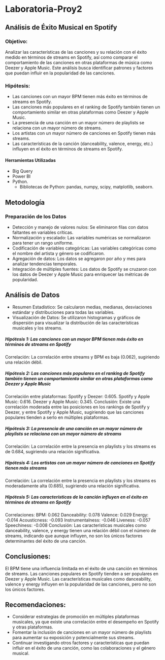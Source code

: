 # Laboratoria-Proy2

## Análisis de Éxito Musical en Spotify
###  Objetivo:
  Analizar las características de las canciones y su relación con el éxito medido en términos de streams en Spotify, así como comparar el comportamiento de las canciones en otras plataformas de música como Deezer y Apple Music. Este análisis busca identificar patrones y factores que puedan influir en la popularidad de las canciones.
### Hipótesis:
- Las canciones con un mayor BPM tienen más éxito en términos de streams en Spotify.
- Las canciones más populares en el ranking de Spotify también tienen un comportamiento similar en otras plataformas como Deezer y Apple Music.
- La presencia de una canción en un mayor número de playlists se relaciona con un mayor número de streams.
- Los artistas con un mayor número de canciones en Spotify tienen más streams.
- Las características de la canción (danceability, valence, energy, etc.) influyen en el éxito en términos de streams en Spotify.
#### Herramientas Utilizadas
- Big Query
- Power BI
- Python.
  - Bibliotecas de Python: pandas, numpy, scipy, matplotlib, seaborn.
## Metodología
### Preparación de los Datos
- Detección y manejo de valores nulos: Se eliminaron filas con datos faltantes en variables críticas.
- Normalización y escalado: Las variables numéricas se normalizaron para tener un rango uniforme.
- Codificación de variables categóricas: Las variables categóricas como el nombre del artista y género se codificaron.
- Agregación de datos: Los datos se agregaron por año y mes para analizar tendencias temporales.
- Integración de múltiples fuentes: Los datos de Spotify se cruzaron con los datos de Deezer y Apple Music para enriquecer las métricas de popularidad.
## Análisis de Datos
- Resumen Estadístico: Se calcularon medias, medianas, desviaciones estándar y distribuciones para todas las variables.
- Visualización de Datos: Se utilizaron histogramas y gráficos de dispersión para visualizar la distribución de las características musicales y los streams.
##### Hipótesis 1: Las canciones con un mayor BPM tienen más éxito en términos de streams en Spotify
Correlación: La correlación entre streams y BPM es baja (0.062), sugiriendo una relación débil.
##### Hipótesis 2: Las canciones más populares en el ranking de Spotify también tienen un comportamiento similar en otras plataformas como Deezer y Apple Music
Correlación entre plataformas:
Spotify y Deezer: 0.605.
Spotify y Apple Music: 0.616.
Deezer y Apple Music: 0.345.
Conclusión: Existe una correlación moderada entre las posiciones en los rankings de Spotify y Deezer, y entre Spotify y Apple Music, sugiriendo que las canciones populares tienden a serlo en múltiples plataformas.
##### Hipótesis 3: La presencia de una canción en un mayor número de playlists se relaciona con un mayor número de streams
Correlación: La correlación entre la presencia en playlists y los streams es de 0.684, sugiriendo una relación significativa.
##### Hipótesis 4: Los artistas con un mayor número de canciones en Spotify tienen más streams
Correlación: La correlación entre la presencia en playlists y los streams es moderadamente alta (0.685), sugiriendo una relación significativa.
##### Hipótesis 5: Las características de la canción influyen en el éxito en términos de streams en Spotify
Correlaciones:
BPM: 0.062
Danceability: 0.078
Valence: 0.029
Energy: -0.014
Acousticness: -0.093
Instrumentalness: -0.046
Liveness: -0.057
Speechiness: -0.008
Conclusión: Las características musicales como danceability, valence, y energy tienen una relación débil con el número de streams, indicando que aunque influyen, no son los únicos factores determinantes del éxito de una canción.
## Conclusiones:
El BPM tiene una influencia limitada en el éxito de una canción en términos de streams.
Las canciones populares en Spotify tienden a ser populares en Deezer y Apple Music.
Las características musicales como danceability, valence y energy influyen en la popularidad de las canciones, pero no son los únicos factores.
## Recomendaciones:
- Considerar estrategias de promoción en múltiples plataformas musicales, ya que existe una correlación entre el desempeño en Spotify y otras plataformas.
- Fomentar la inclusión de canciones en un mayor número de playlists para aumentar su exposición y potencialmente sus streams.
- Continuar investigando otros factores y características que puedan influir en el éxito de una canción, como las colaboraciones y el género musical.
